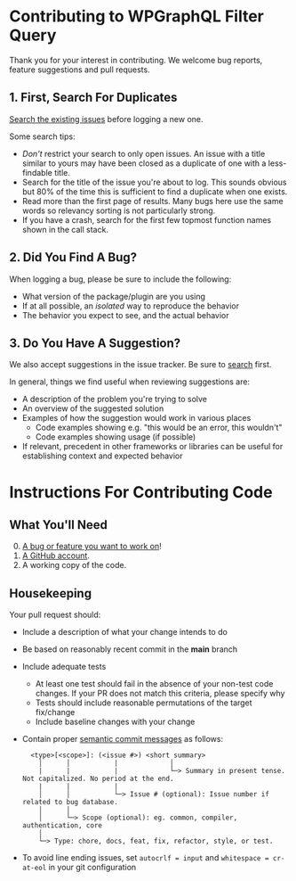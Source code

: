 # Contributing to WPGraphQL Filter Query

Thank you for your interest in contributing. We welcome bug reports, feature suggestions and pull requests.

## 1. First, Search For Duplicates

[Search the existing issues](https://github.com/wpengine/wp-graphql-filter-query/search?type=Issues) before logging a new one.

Some search tips:

-   _Don't_ restrict your search to only open issues. An issue with a title similar to yours may have been closed as a duplicate of one with a less-findable title.
-   Search for the title of the issue you're about to log. This sounds obvious but 80% of the time this is sufficient to find a duplicate when one exists.
-   Read more than the first page of results. Many bugs here use the same words so relevancy sorting is not particularly strong.
-   If you have a crash, search for the first few topmost function names shown in the call stack.

## 2. Did You Find A Bug?

When logging a bug, please be sure to include the following:

-   What version of the package/plugin are you using
-   If at all possible, an _isolated_ way to reproduce the behavior
-   The behavior you expect to see, and the actual behavior

## 3. Do You Have A Suggestion?

We also accept suggestions in the issue tracker. Be sure to [search](https://github.com/wpengine/wp-graphql-filter-query/search?type=issues) first.

In general, things we find useful when reviewing suggestions are:

-   A description of the problem you're trying to solve
-   An overview of the suggested solution
-   Examples of how the suggestion would work in various places
    -   Code examples showing e.g. "this would be an error, this wouldn't"
    -   Code examples showing usage (if possible)
-   If relevant, precedent in other frameworks or libraries can be useful for establishing context and expected behavior

# Instructions For Contributing Code

## What You'll Need

0. [A bug or feature you want to work on](https://github.com/wpengine/wp-graphql-filter-query/labels/help%20wanted)!
1. [A GitHub account](https://github.com/join).
2. A working copy of the code.

## Housekeeping

Your pull request should:

-   Include a description of what your change intends to do
-   Be based on reasonably recent commit in the **main** branch
-   Include adequate tests
    -   At least one test should fail in the absence of your non-test code changes. If your PR does not match this criteria, please specify why
    -   Tests should include reasonable permutations of the target fix/change
    -   Include baseline changes with your change
-   Contain proper [semantic commit messages](https://gist.github.com/joshbuchea/6f47e86d2510bce28f8e7f42ae84c716#gistcomment-3711094) as follows:

    ```
      <type>[<scope>]: (<issue #>) <short summary>
        │      │           |             │
        |      |           |             └─> Summary in present tense. Not capitalized. No period at the end.
        |      |           |
        │      │           └─> Issue # (optional): Issue number if related to bug database.
        │      │
        │      └─> Scope (optional): eg. common, compiler, authentication, core
        │
        └─> Type: chore, docs, feat, fix, refactor, style, or test.
    ```

-   To avoid line ending issues, set `autocrlf = input` and `whitespace = cr-at-eol` in your git configuration
